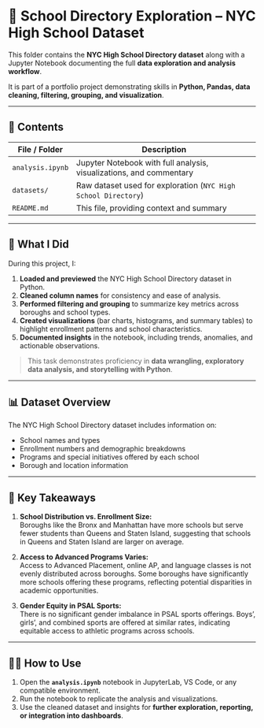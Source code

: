 # 🐍 School Directory Exploration – NYC High School Dataset

This folder contains the **NYC High School Directory dataset** along with a Jupyter Notebook documenting the full **data exploration and analysis workflow**.  

It is part of a portfolio project demonstrating skills in **Python, Pandas, data cleaning, filtering, grouping, and visualization**.

---

## 📂 Contents

| File / Folder | Description |
|---------------|-------------|
| `analysis.ipynb` | Jupyter Notebook with full analysis, visualizations, and commentary |
| `datasets/` | Raw dataset used for exploration (`NYC High School Directory`) |
| `README.md` | This file, providing context and summary |

---

## 🧰 What I Did

During this project, I:

1. **Loaded and previewed** the NYC High School Directory dataset in Python.  
2. **Cleaned column names** for consistency and ease of analysis.  
3. **Performed filtering and grouping** to summarize key metrics across boroughs and school types.  
4. **Created visualizations** (bar charts, histograms, and summary tables) to highlight enrollment patterns and school characteristics.  
5. **Documented insights** in the notebook, including trends, anomalies, and actionable observations.  

> This task demonstrates proficiency in **data wrangling, exploratory data analysis, and storytelling with Python**.

---

## 📊 Dataset Overview

The NYC High School Directory dataset includes information on:

- School names and types
- Enrollment numbers and demographic breakdowns
- Programs and special initiatives offered by each school
- Borough and location information

---

## 📌 Key Takeaways

1. **School Distribution vs. Enrollment Size:**  
   Boroughs like the Bronx and Manhattan have more schools but serve fewer students than Queens and Staten Island, suggesting that schools in Queens and Staten Island are larger on average.

2. **Access to Advanced Programs Varies:**  
   Access to Advanced Placement, online AP, and language classes is not evenly distributed across boroughs. Some boroughs have significantly more schools offering these programs, reflecting potential disparities in academic opportunities.

3. **Gender Equity in PSAL Sports:**  
   There is no significant gender imbalance in PSAL sports offerings. Boys’, girls’, and combined sports are offered at similar rates, indicating equitable access to athletic programs across schools.

---

## 🧑‍💻 How to Use

1. Open the **`analysis.ipynb`** notebook in JupyterLab, VS Code, or any compatible environment.  
2. Run the notebook to replicate the analysis and visualizations.  
3. Use the cleaned dataset and insights for **further exploration, reporting, or integration into dashboards**.
